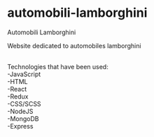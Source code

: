 # automobili-lamborghini
Automobili Lamborghini

Website dedicated to automobiles lamborghini<br/><br/>

Technologies that have been used:</br>
-JavaScript</br>
-HTML</br>
-React</br>
-Redux</br>
-CSS/SCSS</br>
-NodeJS</br>
-MongoDB</br>
-Express</br>